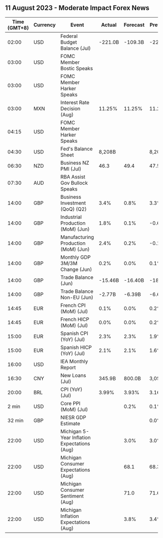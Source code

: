 ## 11 August 2023 - Moderate Impact Forex News

| Time (GMT+8) | Currency | Event | Actual | Forecast | Previous |
|------|----------|-------|--------|----------|----------|
| 02:00 | USD | Federal Budget Balance (Jul) | -221.0B | -109.3B | -228.0B |
| 03:00 | USD | FOMC Member Bostic Speaks |  |  |  |
| 03:00 | USD | FOMC Member Harker Speaks |  |  |  |
| 03:00 | MXN | Interest Rate Decision (Aug) | 11.25% | 11.25% | 11.25% |
| 04:15 | USD | FOMC Member Harker Speaks |  |  |  |
| 04:30 | USD | Fed's Balance Sheet | 8,208B |  | 8,207B |
| 06:30 | NZD | Business NZ PMI (Jul) | 46.3 | 49.4 | 47.5 |
| 07:30 | AUD | RBA Assist Gov Bullock Speaks |  |  |  |
| 14:00 | GBP | Business Investment (QoQ) (Q2) | 3.4% | 0.8% | 3.3% |
| 14:00 | GBP | Industrial Production (MoM) (Jun) | 1.8% | 0.1% | -0.6% |
| 14:00 | GBP | Manufacturing Production (MoM) (Jun) | 2.4% | 0.2% | -0.1% |
| 14:00 | GBP | Monthly GDP 3M/3M Change (Jun) | 0.2% | 0.0% | 0.1% |
| 14:00 | GBP | Trade Balance (Jun) | -15.46B | -16.40B | -18.41B |
| 14:00 | GBP | Trade Balance Non-EU (Jun) | -2.77B | -6.39B | -6.62B |
| 14:45 | EUR | French CPI (MoM) (Jul) | 0.1% | 0.0% | 0.2% |
| 14:45 | EUR | French HICP (MoM) (Jul) | 0.0% | 0.0% | 0.2% |
| 15:00 | EUR | Spanish CPI (YoY) (Jul) | 2.3% | 2.3% | 1.9% |
| 15:00 | EUR | Spanish HICP (YoY) (Jul) | 2.1% | 2.1% | 1.6% |
| 16:00 | USD | IEA Monthly Report |  |  |  |
| 16:30 | CNY | New Loans (Jul) | 345.9B | 800.0B | 3,050.0B |
| 20:00 | BRL | CPI (YoY) (Jul) | 3.99% | 3.93% | 3.16% |
| 2 min | USD | Core PPI (MoM) (Jul) |  | 0.2% | 0.1% |
| 32 min | GBP | NIESR GDP Estimate |  |  | 0.0% |
| 22:00 | USD | Michigan 5-Year Inflation Expectations (Aug) |  | 3.0% | 3.0% |
| 22:00 | USD | Michigan Consumer Expectations (Aug) |  | 68.1 | 68.3 |
| 22:00 | USD | Michigan Consumer Sentiment (Aug) |  | 71.0 | 71.6 |
| 22:00 | USD | Michigan Inflation Expectations (Aug) |  | 3.8% | 3.4% |
